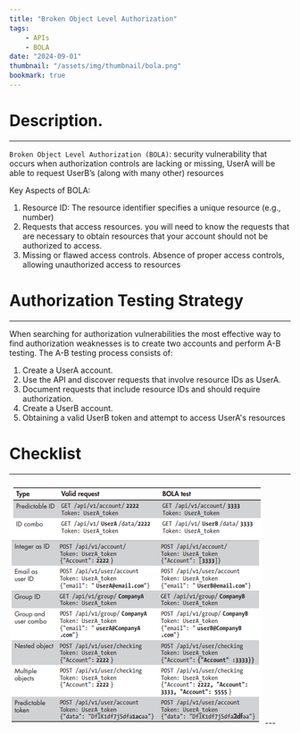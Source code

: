 ```yaml
---
title: "Broken Object Level Authorization"
tags:
    - APIs
    - BOLA
date: "2024-09-01"
thumbnail: "/assets/img/thumbnail/bola.png"
bookmark: true
---
```

# Description.
---
`Broken Object Level Authorization (BOLA)`: security vulnerability that occurs when authorization controls are lacking or missing, UserA will be able to request UserB’s (along with many other) resources  

Key Aspects of BOLA:
1. Resource ID: The resource identifier specifies a unique resource (e.g., number)
2. Requests that access resources.
  you will need to know the requests that are necessary to obtain resources that your account should not be authorized to access.
3. Missing or flawed access controls.
 Absence of proper access controls, allowing unauthorized access to resources

# Authorization Testing Strategy
---
When searching for authorization vulnerabilities the most effective way to find authorization weaknesses is to create two accounts and perform A-B testing. The A-B testing process consists of:

1. Create a UserA account.
2. Use the API and discover requests that involve resource IDs as UserA.
3. Document requests that include resource IDs and should require authorization.
4. Create a UserB account.
5. Obtaining a valid UserB token and attempt to access UserA's resources


# Checklist
---
<img src="/assets/img/bola_checklist.png">
---